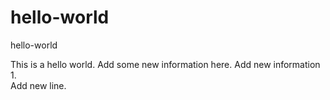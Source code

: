# hello-world
hello-world

This is a hello world. 
Add some new information here. 
Add new information 1.  
Add new line.  
